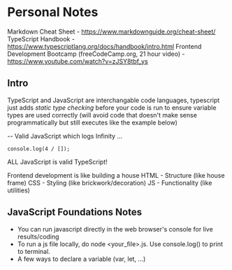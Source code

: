 # Personal Notes

Markdown Cheat Sheet - https://www.markdownguide.org/cheat-sheet/
TypeScript Handbook - https://www.typescriptlang.org/docs/handbook/intro.html
Frontend Development Bootcamp (freeCodeCamp.org, 21 hour video) - https://www.youtube.com/watch?v=zJSY8tbf_ys

## Intro
TypeScript and JavaScript are interchangable code languages, typescript just adds *static type checking* before your code is run to ensure variable types are used correctly (will avoid code that doesn't make sense programmatically but still executes like the example below)

-- Valid JavaScript which logs Infinity ...

`console.log(4 / []);`

ALL JavaScript is valid TypeScript!

Frontend development is like building a house
HTML - Structure (like house frame)
CSS - Styling (like brickwork/decoration)
JS - Functionality (like utilities)

## JavaScript Foundations Notes

- You can run javascript directly in the web browser's console for live results/coding
- To run a js file locally, do node <your_file>.js. Use console.log() to print to terminal.
- A few ways to declare a variable (var, let, ...)